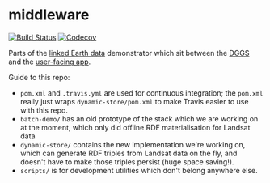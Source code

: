 # middleware

[![Build Status](https://travis-ci.org/ANU-Linked-Earth-Data/middleware.svg?branch=master)](https://travis-ci.org/ANU-Linked-Earth-Data/middleware)
[![Codecov](https://img.shields.io/codecov/c/github/ANU-Linked-Earth-Data/middleware.svg?maxAge=2592000)](https://codecov.io/gh/ANU-Linked-Earth-Data/middleware)

Parts of the [linked Earth data](https://github.com/ANU-Linked-Earth-Data/main-repo) demonstrator which sit between the [DGGS](https://github.com/ANU-Linked-Earth-Data/dggs) and the [user-facing app](https://github.com/ANU-Linked-Earth-Data/anu-linked-earth-data.github.io).

Guide to this repo:

- `pom.xml` and `.travis.yml` are used for continuous integration; the `pom.xml`
  really just wraps `dynamic-store/pom.xml` to make Travis easier to use with
  this repo.
- `batch-demo/` has an old prototype of the stack which we are working on at the
  moment, which only did offline RDF materialisation for Landsat data
- `dynamic-store/` contains the new implementation we're working on, which can
  generate RDF triples from Landsat data on the fly, and doesn't have to make
  those triples persist (huge space saving!).
- `scripts/` is for development utilities which don't belong anywhere else.
